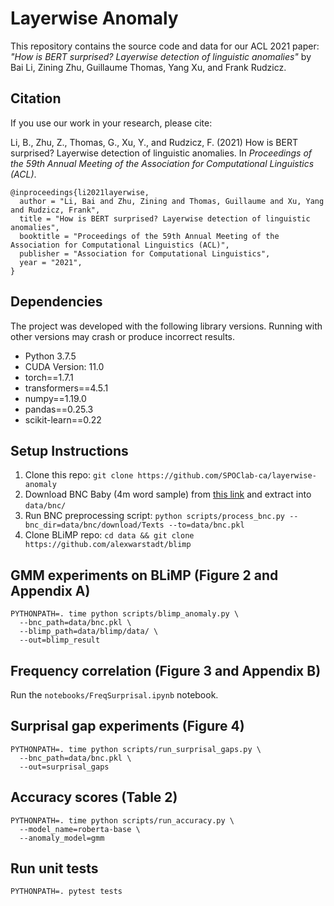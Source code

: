 # Layerwise Anomaly

This repository contains the source code and data for our ACL 2021 paper: *"How is BERT surprised? Layerwise detection of linguistic anomalies"* by Bai Li, Zining Zhu, Guillaume Thomas, Yang Xu, and Frank Rudzicz.

## Citation

If you use our work in your research, please cite:

Li, B., Zhu, Z., Thomas, G., Xu, Y., and Rudzicz, F. (2021) How is BERT surprised? Layerwise detection of linguistic anomalies. In *Proceedings of the 59th Annual Meeting of the Association for Computational Linguistics (ACL)*.

```
@inproceedings{li2021layerwise,
  author = "Li, Bai and Zhu, Zining and Thomas, Guillaume and Xu, Yang and Rudzicz, Frank",
  title = "How is BERT surprised? Layerwise detection of linguistic anomalies",
  booktitle = "Proceedings of the 59th Annual Meeting of the Association for Computational Linguistics (ACL)",
  publisher = "Association for Computational Linguistics",
  year = "2021",
}
```

## Dependencies

The project was developed with the following library versions. Running with other versions may crash or produce incorrect results.

* Python 3.7.5
* CUDA Version: 11.0
* torch==1.7.1
* transformers==4.5.1
* numpy==1.19.0
* pandas==0.25.3
* scikit-learn==0.22

## Setup Instructions

1. Clone this repo: `git clone https://github.com/SPOClab-ca/layerwise-anomaly`
2. Download BNC Baby (4m word sample) from [this link](http://www.natcorp.ox.ac.uk/) and extract into `data/bnc/`
3. Run BNC preprocessing script: `python scripts/process_bnc.py --bnc_dir=data/bnc/download/Texts --to=data/bnc.pkl`
4. Clone BLiMP repo: `cd data && git clone https://github.com/alexwarstadt/blimp`

## GMM experiments on BLiMP (Figure 2 and Appendix A)

```
PYTHONPATH=. time python scripts/blimp_anomaly.py \
  --bnc_path=data/bnc.pkl \
  --blimp_path=data/blimp/data/ \
  --out=blimp_result
```

## Frequency correlation (Figure 3 and Appendix B)

Run the `notebooks/FreqSurprisal.ipynb` notebook.

## Surprisal gap experiments (Figure 4)

```
PYTHONPATH=. time python scripts/run_surprisal_gaps.py \
  --bnc_path=data/bnc.pkl \
  --out=surprisal_gaps
```

## Accuracy scores (Table 2)

```
PYTHONPATH=. time python scripts/run_accuracy.py \
  --model_name=roberta-base \
  --anomaly_model=gmm
```

## Run unit tests

```
PYTHONPATH=. pytest tests
```
